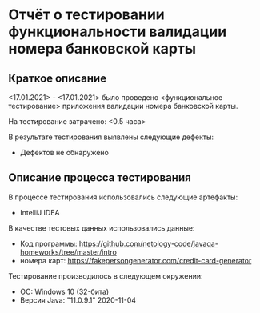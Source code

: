 # Отчёт о тестировании функциональности валидации номера банковской карты

## Краткое описание

<17.01.2021> - <17.01.2021> было проведено <функциональное тестирование> приложения валидации номера банковской карты.

На тестирование затрачено: <0.5 часа>

В результате тестирования выявлены следующие дефекты:
* Дефектов не обнаружено


## Описание процесса тестирования

В процессе тестирования использовались следующие артефакты:
* IntelliJ IDEA




В качестве тестовых данных использовались данные:
* Код программы: https://github.com/netology-code/javaqa-homeworks/tree/master/intro
* номера карт: https://fakepersongenerator.com/credit-card-generator

Тестирование производилось в следующем окружении:
* ОС: Windows 10 (32-бита)
* Версия Java: "11.0.9.1" 2020-11-04
